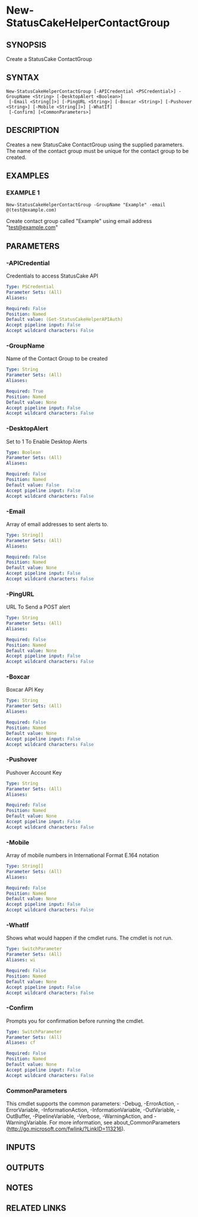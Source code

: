 # New-StatusCakeHelperContactGroup

## SYNOPSIS
Create a StatusCake ContactGroup

## SYNTAX

```
New-StatusCakeHelperContactGroup [-APICredential <PSCredential>] -GroupName <String> [-DesktopAlert <Boolean>]
 [-Email <String[]>] [-PingURL <String>] [-Boxcar <String>] [-Pushover <String>] [-Mobile <String[]>] [-WhatIf]
 [-Confirm] [<CommonParameters>]
```

## DESCRIPTION
Creates a new StatusCake ContactGroup using the supplied parameters.
The name of the contact group must be unique for the contact group to be created.

## EXAMPLES

### EXAMPLE 1
```
New-StatusCakeHelperContactGroup -GroupName "Example" -email @(test@example.com)
```

Create contact group called "Example" using email address "test@example.com"

## PARAMETERS

### -APICredential
Credentials to access StatusCake API

```yaml
Type: PSCredential
Parameter Sets: (All)
Aliases:

Required: False
Position: Named
Default value: (Get-StatusCakeHelperAPIAuth)
Accept pipeline input: False
Accept wildcard characters: False
```

### -GroupName
Name of the Contact Group to be created

```yaml
Type: String
Parameter Sets: (All)
Aliases:

Required: True
Position: Named
Default value: None
Accept pipeline input: False
Accept wildcard characters: False
```

### -DesktopAlert
Set to 1 To Enable Desktop Alerts

```yaml
Type: Boolean
Parameter Sets: (All)
Aliases:

Required: False
Position: Named
Default value: False
Accept pipeline input: False
Accept wildcard characters: False
```

### -Email
Array of email addresses to sent alerts to.

```yaml
Type: String[]
Parameter Sets: (All)
Aliases:

Required: False
Position: Named
Default value: None
Accept pipeline input: False
Accept wildcard characters: False
```

### -PingURL
URL To Send a POST alert

```yaml
Type: String
Parameter Sets: (All)
Aliases:

Required: False
Position: Named
Default value: None
Accept pipeline input: False
Accept wildcard characters: False
```

### -Boxcar
Boxcar API Key

```yaml
Type: String
Parameter Sets: (All)
Aliases:

Required: False
Position: Named
Default value: None
Accept pipeline input: False
Accept wildcard characters: False
```

### -Pushover
Pushover Account Key

```yaml
Type: String
Parameter Sets: (All)
Aliases:

Required: False
Position: Named
Default value: None
Accept pipeline input: False
Accept wildcard characters: False
```

### -Mobile
Array of mobile numbers in International Format E.164 notation

```yaml
Type: String[]
Parameter Sets: (All)
Aliases:

Required: False
Position: Named
Default value: None
Accept pipeline input: False
Accept wildcard characters: False
```

### -WhatIf
Shows what would happen if the cmdlet runs.
The cmdlet is not run.

```yaml
Type: SwitchParameter
Parameter Sets: (All)
Aliases: wi

Required: False
Position: Named
Default value: None
Accept pipeline input: False
Accept wildcard characters: False
```

### -Confirm
Prompts you for confirmation before running the cmdlet.

```yaml
Type: SwitchParameter
Parameter Sets: (All)
Aliases: cf

Required: False
Position: Named
Default value: None
Accept pipeline input: False
Accept wildcard characters: False
```

### CommonParameters
This cmdlet supports the common parameters: -Debug, -ErrorAction, -ErrorVariable, -InformationAction, -InformationVariable, -OutVariable, -OutBuffer, -PipelineVariable, -Verbose, -WarningAction, and -WarningVariable.
For more information, see about_CommonParameters (http://go.microsoft.com/fwlink/?LinkID=113216).

## INPUTS

## OUTPUTS

## NOTES

## RELATED LINKS
